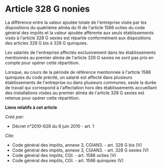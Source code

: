 # Article 328 G nonies

La différence entre la valeur ajoutée totale de l'entreprise visée par les dispositions du quatrième alinéa du III de
l'article 1586 octies du code général des impôts et la valeur ajoutée afférente aux seuls établissements visés à l'article
328 G sexies est répartie conformément aux dispositions des articles 328 G bis à 328 G quinquies. 

Les salariés de l'entreprise affectés exclusivement dans les établissements mentionnés au premier alinéa de l'article 328 G
sexies ne sont pas pris en compte pour opérer cette répartition. 

Lorsque, au cours de la période de référence mentionnée à l'article 1586 quinquies du code précité, un salarié est affecté
dans plusieurs établissements de l'entreprise ou dans plusieurs communes, seule la durée de travail qui correspond à
l'affectation hors des établissements accueillant des installations visées au premier alinéa de l'article 328 G sexies est
retenue pour opérer cette répartition.

**Liens relatifs à cet article**

_Créé par_:

  - Décret n°2010-628 du 9 juin 2010 - art. 1

_Cite_:

  - Code général des impôts, annexe 3, CGIAN3. - art. 328 G bis (V)
  - Code général des impôts, annexe 3, CGIAN3. - art. 328 G sexies (V)
  - Code général des impôts, CGI. - art. 1586 octies (V)
  - Code général des impôts, CGI. - art. 1586 quinquies (V)
